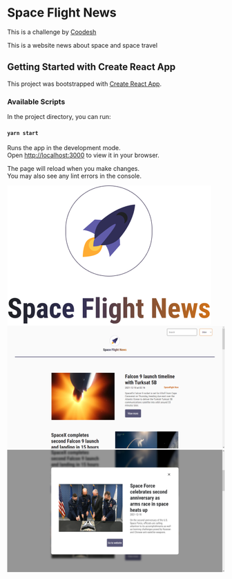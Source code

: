 # Space Flight News

This is a challenge by [Coodesh](https://coodesh.com/)

This is a website news about space and space travel

## Getting Started with Create React App

This project was bootstrapped with [Create React App](https://github.com/facebook/create-react-app).

### Available Scripts

In the project directory, you can run:

#### `yarn start`

Runs the app in the development mode.\
Open [http://localhost:3000](http://localhost:3000) to view it in your browser.

The page will reload when you make changes.\
You may also see any lint errors in the console.

![logo](src/assets/logo.png?raw=true "logo")
![logo](src/assets/home.png?raw=true "home")
![logo](src/assets/modal.png?raw=true "modal")